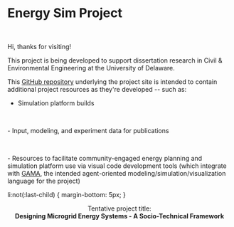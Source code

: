 # Energy Sim Project
<br>

Hi, thanks for visiting!

This project is being developed to support dissertation research in Civil &amp; Environmental Engineering at the University of Delaware.

This <a href="https://github.com/udbtsteve/energy-sim-project/">GitHub repository</a> underlying the project site is intended to contain additional project resources as they're developed -- such as:
- Simulation platform builds
<p> <br> </p>
- Input, modeling, and experiment data for publications
<p> <br> </p>
- Resources to facilitate community-engaged energy planning and simulation platform use via visual code development tools (which integrate with <a href="https://gama-platform.org/wiki/Home">GAMA</a>, the intended agent-oriented modeling/simulation/visualization language for the project)

li:not(:last-child) {
    margin-bottom: 5px;
}

<center>
  Tentative project title:
  <br/>
  
  <strong>
    Designing Microgrid Energy Systems - A Socio-Technical Framework
  </strong>
</center>

